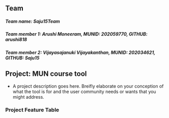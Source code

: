 ## Team

##### Team name: Saju15Team
##### Team member 1: Arushi Moneeram, MUNID: 202059770, GITHUB: arushi818
##### Team member 2: Vijayasajanuki Vijayakanthan, MUNID: 202034621, GITHUB: Saju15


## Project: MUN course tool
* A project description goes here. Breifly elaborate on your conception of what the tool is for and the user community needs or wants that you might address. 

### Project Feature Table
